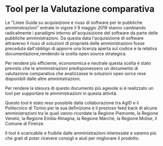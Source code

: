 # Tool per la Valutazione comparativa

Le "Linee Guida su acquisizione e riuso di software per le pubbliche amministrazioni" entrate in vigore il 9 maggio 2019 stanno cambiando radicalmente i paradigmi intorno all'acquisizione del software da parte delle pubbliche amministrazioni. Da questa data l'acquisizione di software attraverso il riuso di soluzioni di proprietà delle amministrazioni fosse preceduta dall'obbligo di apporre una licenza aperta sul codice e la relativa documentazione,rendendo la scelta open source strategica.

Per rendere più efficiente, econonomica e neutrale questa scelta è stato previsto che le amministrazioni predisponessero un documento di valutazione comparativa che analizzasse le soluzioni open sorce rese disponibili dalle altre amministrazioni.

Per rendere la stesura di questo documento più agevole si è realizzato un tool per supportare le amministrazioni in questa attività.

Questo tool è stato reso possibile dalla collaborazione tra AgID e il Politecnico di Torino per la sua definizione e il prezioso feed back di alcune amministrazioni tra le quali vanno ricordate la Regione Piemonte, la Regione Veneto, la Regione Emilia-Rmagna, la Regione Marche, la Regione Molise, il Comune di Firenze.

Il tool è scaricabile e fruibile dalle amministrazioni interessate e saremo più che grati di poter ricevere consigli e aiuti per migliorare il prodotto.
